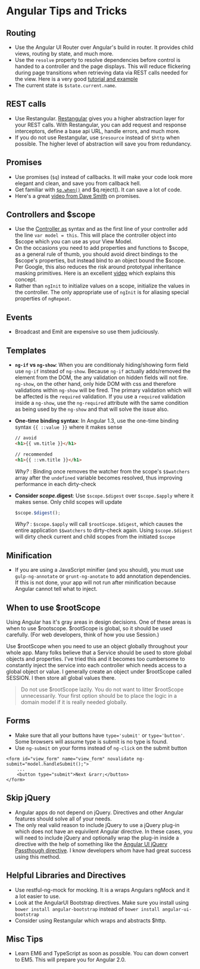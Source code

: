 Angular Tips and Tricks
=======================

Routing
-------

* Use the Angular UI Router over Angular's build in router.  It provides child views, routing by state, and much more.
* Use the `resolve` property to resolve dependencies before control is handed to a controller and the page displays.  This will reduce flickering during page transitions when retrieving data via REST calls needed for the view.  Here is a very good [tutorial and example](http://blog.brunoscopelliti.com/show-route-only-after-all-promises-are-resolved)
* The current state is `$state.current.name`.
    
REST calls
----------

* Use Restangular.  [Restangular](https://github.com/mgonto/restangular) gives you a higher abstraction layer for your REST calls.  With Restangular, you can add request and response interceptors, define a base api URL, handle errors, and much more.
* If you do not use Restangular, use `$resource` instead of `$http` when possible. The higher level of abstraction will save you from redundancy.

Promises
--------

* Use promises (`$q`) instead of callbacks. It will make your code look more elegant and clean, and save you from callback hell.
* Get familiar with [`$q.when()`](http://stackoverflow.com/questions/16770821/how-does-angular-q-when-work) and $q.reject().  It can save a lot of code.  
* Here's a great [video from Dave Smith](https://www.youtube.com/watch?v=33kl0iQByME&list=PLhc_bKwZngxW_ZlY0NkaGkvKpiA_pzcZ-&index=12) on promises.


Controllers and $scope
----------------------

* Use the [Controller as](http://www.thinkster.io/pick/GmI3KetKo6/angularjs-experimental-controller-as-syntax) syntax and as the first line of your controller add the line `var model = this`.  This will place the controller object into $scope which you can use as your View Model.
* On the occasions you need to add properties and functions to $scope, as a general rule of thumb, you should avoid direct bindings to the $scope's properties, but instead bind to an object bound the $scope.  Per Google, this also reduces the risk around prototypal inheritance masking primitives.  Here is an excellent [video](https://egghead.io/lessons/angularjs-experimental-controller-as-syntax) which explains this concept.
* Rather than `ngInit` to initialize values on a scope, initialize the values in the controller.  The only appropriate use of `ngInit` is for aliasing special properties of `ngRepeat`.

Events
------

* Broadcast and Emit are expensive so use them judiciously.


Templates
---------

  - **`ng-if` vs `ng-show`**: When you are conditionaly hiding/showing form field use `ng-if` instead of `ng-show`. Because `ng-if` actually adds/removed the element from the DOM, the any validation on hidden fields will not fire.  `ng-show`, on the other hand, only hide DOM with css and therefore validations within `ng-show` will be fired.  The primary validation which will be affected is the `required` validation.  If you use a `required` validation inside a `ng-show`, use the `ng-required` attribute with the same condition as being used by the `ng-show` and that will solve the issue also.

  - **One-time binding syntax**: In Angular 1.3, use the one-time binding syntax `{{ ::value }}` where it makes sense

    ```html
    // avoid
    <h1>{{ vm.title }}</h1>

    // recommended
    <h1>{{ ::vm.title }}</h1>
    ```
    
    *Why?* : Binding once removes the watcher from the scope's `$$watchers` array after the `undefined` variable becomes resolved, thus improving performance in each dirty-check
    
  - **Consider $scope.$digest**: Use `$scope.$digest` over `$scope.$apply` where it makes sense. Only child scopes will update

    ```javascript
    $scope.$digest();
    ```
    
    *Why?* : `$scope.$apply` will call `$rootScope.$digest`, which causes the entire application `$$watchers` to dirty-check again. Using `$scope.$digest` will dirty check current and child scopes from the initiated `$scope`


Minification
------------

* If you are using a JavaScript minifier (and you should), you must use `gulp-ng-annotate` or `grunt-ng-anotate` to add annotation dependencies.  If this is not done, your app will not run after minification because Angular cannot tell what to inject.


When to use $rootScope
----------------------

Using Angular has it's gray areas in design decisions.  One of these areas is when to use \$rootscope.  \$rootScope is global, so it should be used carefully.  (For web developers, think of how you use Session.)

Use \$rootScope when you need to use an object globally throughout your whole app.  Many folks believe that a Service should be used to store global objects and properties.  I've tried this and it becomes too cumbersome to constantly inject the service into each controller which needs access to a global object or value.  I generally create an object under $rootScope called SESSION.  I then store all global values there.

> Do not use \$rootScope lazily.  You do not want to litter $rootScope unnecessarily.  Your first option should be to place the logic in a domain model if it is really needed globally.

Forms
-----

* Make sure that all your buttons have `type='submit'` or `type='button'`.  Some browsers will assume type is submit is no type is found.
* Use `ng-submit` on your forms instead of `ng-click` on the submit button

```
<form id="view_form" name="view_form" novalidate ng-submit="model.handleSubmit();">
	...
	<button type="submit">Next &rarr;</button>
</form>
```

Skip jQuery
-----------

* Angular apps do not depend on jQuery.  Directives and other Angular features should solve all of your needs. 
* The only real valid reason to include jQuery to use a jQuery plug-in which does not have an equivilent Angular directive.  In these cases, you will need to include jQuery and optionally wrap the plug-in inside a directive with the help of something like the [Angular UI jQuery Passthough directive](http://angular-ui.github.io/ui-utils/#/jq).  I know developers whom have had great success using this method.

Helpful Libraries and Directives
--------------------------------

* Use restful-ng-mock for mocking.  It is a wraps Angulars ngMock and it a lot easier to use.
* Look at the AngularUI Bootstrap directives.  Make sure you install using `bower install angular-bootstrap` instead of `bower install angular-ui-bootstrap`
* Consider using Restangular which wraps and abstracts $http.

Misc Tips
---------

* Learn EM6 and TypeScript as soon as possible.  You can down convert to EM5.  This will prepare you for Angular 2.0.

